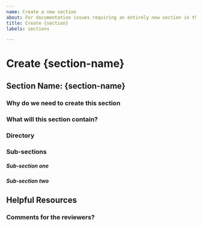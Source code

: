 ```yaml
---
name: Create a new section
about: For documentation issues requiring an entirely new section in the sidebar
title: Create {section}
labels: sections

---
```


<!-- This template is used for requesting for the addition of an entirely new section/sub-section in the current documentation. -->


<!-- Thanks for filing an issue! Before hitting the button, please answer these questions.-->

# Create {section-name}

## Section Name: {section-name}
<!-- What is this section called? -->

### Why do we need to create this section
<!-- Tell us why it is important that this section is added to the documentation. -->

### What will this section contain?
<!-- Tell us what will be included in this section that isn't already added to existing sections. -->

### Directory
<!-- Will this be a section on it's own or it is going to be a sub-section? Can you provide a link to where this section will be added to? -->

### Sub-sections
<!-- Does this section have sub-sections?
If yes, please list the title of each sub-section in this format; -->

##### Sub-section one
<!-- Sub-section one does Lorem ipsum dolor sit amet, consectetur... -->

##### Sub-section two
<!-- Sub-section two does Lorem ipsum dolor sit amet, consectetur... -->

<!-- {Optional: add any further explanation if the above does not give room for enough context?} -->

## Helpful Resources
<!-- {Optional: Add links to anything that might be helpful in understanding the need of this particular section} -->

<!-- Be ready for follow-up questions, and please respond in a timely manner.  If we can't reproduce a bug or think a feature already exists, we might close your issue.  If we're wrong, PLEASE feel free to reopen it and explain why. -->


### Comments for the reviewers?
<!-- Leave a comment for the reviewers of this issue -->